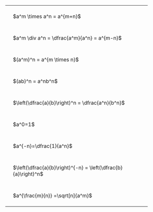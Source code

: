 ---
---

<style type="text/css">
#T_ada8d th.col_heading {
  text-align: left;
  font-size: 1em;
}
#T_ada8d td {
  text-align: left;
  font-size: 1em;
  padding: 1.5em;
}
#T_ada8d_row0_col0, #T_ada8d_row1_col0, #T_ada8d_row2_col0, #T_ada8d_row3_col0, #T_ada8d_row4_col0, #T_ada8d_row5_col0, #T_ada8d_row6_col0, #T_ada8d_row7_col0, #T_ada8d_row8_col0 {
  width: 400px;
  white-space: pre-wrap;
}
</style>
<table id="T_ada8d">
  <thead>
  </thead>
  <tbody>
    <tr>
      <td id="T_ada8d_row0_col0" class="data row0 col0" >$a^m \times a^n = a^{m+n}$</td>
    </tr>
    <tr>
      <td id="T_ada8d_row1_col0" class="data row1 col0" >$a^m \div a^n = \dfrac{a^m}{a^n} = a^{m-n}$</td>
    </tr>
    <tr>
      <td id="T_ada8d_row2_col0" class="data row2 col0" >$(a^m)^n = a^{m \times n}$</td>
    </tr>
    <tr>
      <td id="T_ada8d_row3_col0" class="data row3 col0" >$(ab)^n = a^nb^n$</td>
    </tr>
    <tr>
      <td id="T_ada8d_row4_col0" class="data row4 col0" >$\left(\dfrac{a}{b}\right)^n = \dfrac{a^n}{b^n}$</td>
    </tr>
    <tr>
      <td id="T_ada8d_row5_col0" class="data row5 col0" >$a^0=1$</td>
    </tr>
    <tr>
      <td id="T_ada8d_row6_col0" class="data row6 col0" >$a^{-n}=\dfrac{1}{a^n}$</td>
    </tr>
    <tr>
      <td id="T_ada8d_row7_col0" class="data row7 col0" >$\left(\dfrac{a}{b}\right)^{-n} = \left(\dfrac{b}{a}\right)^n$</td>
    </tr>
    <tr>
      <td id="T_ada8d_row8_col0" class="data row8 col0" >$a^{\frac{m}{n}} =\sqrt[n]{a^m}$</td>
    </tr>
  </tbody>
</table>
